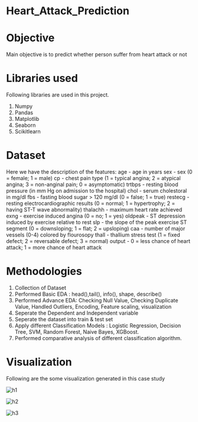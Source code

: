 # Heart_Attack_Prediction

# Objective
Main objective is to predict whether person suffer from heart attack or not

# Libraries used
Following libraries are used in this project.
1) Numpy
2) Pandas
3) Matplotlib
4) Seaborn
5) Scikitlearn

# Dataset
Here we have the description of the features:
age - age in years
sex - sex (0 = female; 1 = male)
cp - chest pain type (1 = typical angina; 2 = atypical angina; 3 = non-anginal pain; 0 = asymptomatic)
trtbps - resting blood pressure (in mm Hg on admission to the hospital)
chol - serum cholestoral in mg/dl
fbs - fasting blood sugar > 120 mg/dl (0 = false; 1 = true)
restecg - resting electrocardiographic results (0 = normal; 1 = hypertrophy; 2 = having ST-T wave abnormality)
thalachh - maximum heart rate achieved
exng - exercise induced angina (0 = no; 1 = yes)
oldpeak - ST depression induced by exercise relative to rest
slp - the slope of the peak exercise ST segment (0 = downsloping; 1 = flat; 2 = upsloping)
caa - number of major vessels (0-4) colored by flourosopy
thall - thallium stress test (1 = fixed defect; 2 = reversable defect; 3 = normal)
output - 0 = less chance of heart attack; 1 = more chance of heart attack

# Methodologies
1) Collection of Dataset
2) Performed Basic EDA : head(),tail(), info(), shape, describe()
3) Performed Advance EDA: Checking Null Value, Checking Duplicate Value, Handled Outliers, Encoding, Feature scaling, visualization
4) Seperate the Dependent and Independent variable
5) Seperate the dataset into train & test set
6) Apply different Classification Models : Logistic Regression, Decision Tree, SVM, Random Forest, Naive Bayes, XGBoost.
7) Performed comparative analysis of different classification algorithm.

# Visualization
Following are the some visualization generated in this case study

![h1](https://github.com/nisarggandhewar/Heart_Attack_Prediction/assets/43102697/3e78f705-0c65-4808-9818-3309e7070c45)


![h2](https://github.com/nisarggandhewar/Heart_Attack_Prediction/assets/43102697/9960a2eb-7fab-450a-96a0-a7b3e5bd77da)


![h3](https://github.com/nisarggandhewar/Heart_Attack_Prediction/assets/43102697/4b42189d-7da8-40e8-b49c-c4825714a15f)



